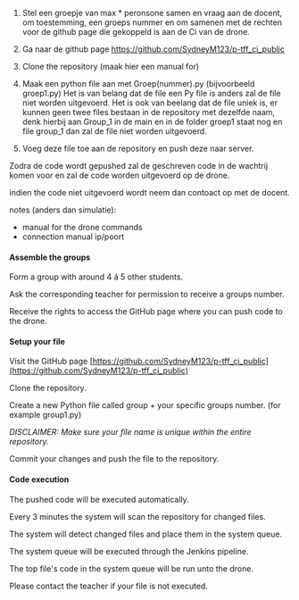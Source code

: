 1. Stel een groepje van max * peronsone samen en vraag aan de docent, om toestemming, een groeps nummer en om samenen met de rechten voor de github page die gekoppeld is aan de Ci van de drone. 
2. Ga naar de github page https://github.com/SydneyM123/p-tff_ci_public
3. Clone the repository (maak hier een manual for)
4. Maak een python file aan met Groep(nummer).py (bijvoorbeeld groep1.py)
Het is van belang dat de file een Py file is anders zal de file niet worden uitgevoerd. 
Het is ook van beelang dat de file uniek is, er kunnen geen twee files bestaan in de repository met dezelfde naam, 
denk hierbij aan Group_1 in de main en in de folder groep1 staat nog en file group_1 dan zal de file niet worden uitgevoerd.

5. Voeg deze file toe aan de repository en push deze naar server.

Zodra de code wordt gepushed zal de geschreven code in de wachtrij komen voor en zal de code worden uitgevoerd op de drone.

indien the code niet uitgevoerd wordt neem dan contoact op met de docent.


notes (anders dan simulatie):
- manual for the drone commands
- connection manual ip/poort



#### Assemble the groups

Form a group with around 4 á 5 other students.

Ask the corresponding teacher for permission to receive a groups number.

Receive the rights to access the GitHub page where you can push code to the drone.



#### Setup your file

Visit the GitHub page [https://github.com/SydneyM123/p-tff_ci_public](https://github.com/SydneyM123/p-tff_ci_public)

Clone the repository.

Create a new Python file called group + your specific groups number. (for example group1.py)

*DISCLAIMER: Make sure your file name is unique within the entire repository.*

Commit your changes and push the file to the repository.



#### Code execution

The pushed code will be executed automatically.

Every 3 minutes the system will scan the repository for changed files.

The system will detect changed files and place them in the system queue.

The system queue will be executed through the Jenkins pipeline.

The top file's code in the system queue will be run unto the drone.

Please contact the teacher if your file is not executed.



